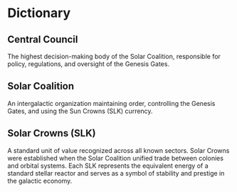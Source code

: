 # Dictionary

## Central Council
The highest decision-making body of the Solar Coalition, responsible for policy, regulations, and oversight of the Genesis Gates.
## Solar Coalition 
An intergalactic organization maintaining order, controlling the Genesis Gates, and using the Sun Crowns (SLK) currency.
## Solar Crowns (SLK)
A standard unit of value recognized across all known sectors. Solar Crowns were established when the Solar Coalition unified trade between colonies and orbital systems. Each SLK represents the equivalent energy of a standard stellar reactor and serves as a symbol of stability and prestige in the galactic economy.